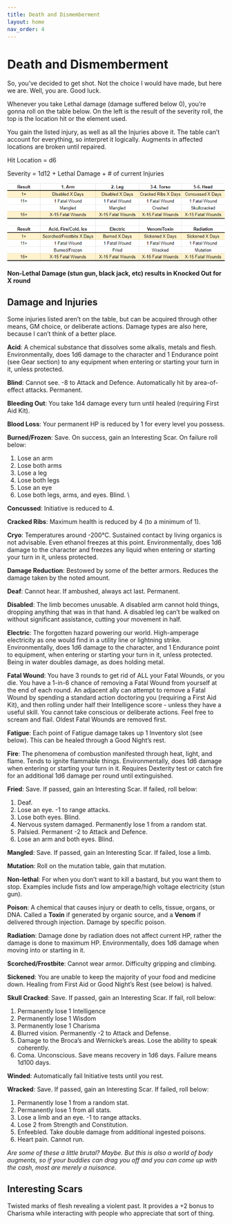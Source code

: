 ```yaml
---
title: Death and Dismemberment
layout: home
nav_order: 4
---
```


# **Death and Dismemberment**

So, you’ve decided to get shot. Not the choice I would have made, but here we are. Well, you are. Good luck. 

Whenever you take Lethal damage (damage suffered below 0), you’re gonna roll on the table below. On the left is the result of the severity roll, the top is the location hit or the element used. 

You gain the listed injury, as well as all the Injuries above it. The table can’t account for everything, so interpret it logically. Augments in affected locations are broken until repaired. 

Hit Location = d6

Severity = 1d12 + Lethal Damage + # of current Injuries



<img src="death.png" alt="Death and Dismemberment Table">



**Non-Lethal Damage (stun gun, black jack, etc) results in Knocked Out for X round**


## **Damage and Injuries**

Some injuries listed aren’t on the table, but can be acquired through other means, GM choice, or deliberate actions. Damage types are also here, because I can’t think of a better place. 

**Acid**: A chemical substance that dissolves some alkalis, metals and flesh. Environmentally, does 1d6 damage to the character and 1 Endurance point (see Gear section) to any equipment when entering or starting your turn in it, unless protected. 

**Blind**: Cannot see. -8 to Attack and Defence. Automatically hit by area-of-effect attacks. Permanent.

**Bleeding Out**: You take 1d4 damage every turn until healed (requiring First Aid Kit). 

**Blood Loss**: Your permanent HP is reduced by 1 for every level you possess. 

**Burned/Frozen**: Save. On success, gain an Interesting Scar. On failure roll below:



1. Lose an arm
2. Lose both arms
3. Lose a leg
4. Lose both legs
5. Lose an eye
6. Lose both legs, arms, and eyes. Blind. \


**Concussed**: Initiative is reduced to 4.

**Cracked Ribs**: Maximum health is reduced by 4 (to a minimum of 1).  

**Cryo**: Temperatures around -200°C. Sustained contact by living organics is not advisable. Even ethanol freezes at this point. Environmentally, does 1d6 damage to the character and freezes any liquid when entering or starting your turn in it, unless protected.

**Damage Reduction**: Bestowed by some of the better armors. Reduces the damage taken by the noted amount. 

**Deaf**: Cannot hear. If ambushed, always act last. Permanent.

**Disabled**: The limb becomes unusable. A disabled arm cannot hold things, dropping anything that was in that hand. A disabled leg can’t be walked on without significant assistance, cutting your movement in half. 

**Electric**: The forgotten hazard powering our world. High-amperage electricity as one would find in a utility line or lightning strike. Environmentally, does 1d6 damage to the character, and 1 Endurance point to equipment, when entering or starting your turn in it, unless protected. Being in water doubles damage, as does holding metal. 

**Fatal Wound**: You have 3 rounds to get rid of ALL your Fatal Wounds, or you die. You have a 1-in-6 chance of removing a Fatal Wound from yourself at the end of each round. An adjacent ally can attempt to remove a Fatal Wound by spending a standard action doctoring you (requiring a First Aid Kit), and then rolling under half their Intelligence score - unless they have a useful skill. You cannot take conscious or deliberate actions. Feel free to scream and flail. Oldest Fatal Wounds are removed first. 

**Fatigue**: Each point of Fatigue damage takes up 1 Inventory slot (see below). This can be healed through a Good Night’s rest.

**Fire**: The phenomena of combustion manifested through heat, light, and flame. Tends to ignite flammable things. Environmentally, does 1d6 damage when entering or starting your turn in it. Requires Dexterity test or catch fire for an additional 1d6 damage per round until extinguished. 

**Fried**: Save. If passed, gain an Interesting Scar. If failed, roll below:



1. Deaf. 
2. Lose an eye. -1 to range attacks.
3. Lose both eyes. Blind. 
4. Nervous system damaged. Permanently lose 1 from a random stat. 
5. Palsied. Permanent -2 to Attack and Defence. 
6. Lose an arm and both eyes. Blind. 

**Mangled**: Save. If passed, gain an Interesting Scar. If failed, lose a limb. 

**Mutation**: Roll on the mutation table, gain that mutation. 

**Non-lethal**: For when you don’t want to kill a bastard, but you want them to stop. Examples include fists and low amperage/high voltage electricity (stun gun). 

**Poison**: A chemical that causes injury or death to cells, tissue, organs, or DNA. Called a **Toxin** if generated by organic source, and a **Venom** if delivered through injection. Damage by specific poison. 

**Radiation**: Damage done by radiation does not affect current HP, rather the damage is done to maximum HP. Environmentally, does 1d6 damage when moving into or starting in it. 

**Scorched/Frostbite**: Cannot wear armor. Difficulty gripping and climbing. 

**Sickened**: You are unable to keep the majority of your food and medicine down. Healing from First Aid or Good Night’s Rest (see below) is halved. 

**Skull Cracked**: Save. If passed, gain an Interesting Scar. If fail, roll below:



1. Permanently lose 1 Intelligence
2. Permanently lose 1 Wisdom
3. Permanently lose 1 Charisma
4. Blurred vision. Permanently -2 to Attack and Defense. 
5. Damage to the Broca’s and Wernicke’s areas. Lose the ability to speak coherently. 
6. Coma. Unconscious. Save means recovery in 1d6 days. Failure means 1d100 days. 

**Winded**: Automatically fail Initiative tests until you rest. 

**Wracked**: Save. If passed, gain an Interesting Scar. If failed, roll below:



1. Permanently lose 1 from a random stat. 
2. Permanently lose 1 from all stats. 
3. Lose a limb and an eye. -1 to range attacks. 
4. Lose 2 from Strength and Constitution. 
5. Enfeebled. Take double damage from additional ingested poisons. 
6. Heart pain. Cannot run. 

_Are some of these a little brutal? Maybe. But this is also a world of body augments, so if your buddies can drag you off and you can come up with the cash, most are merely a nuisance._ 


## **Interesting Scars**

Twisted marks of flesh revealing a violent past. It provides a +2 bonus to Charisma while interacting with people who appreciate that sort of thing. 


